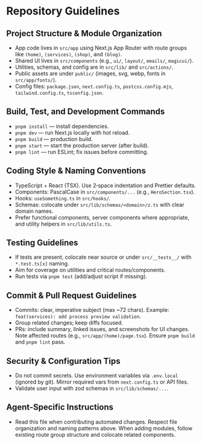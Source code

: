 # Repository Guidelines

## Project Structure & Module Organization
- App code lives in `src/app` using Next.js App Router with route groups like `(home)`, `(services)`, `(shop)`, and `(blog)`.
- Shared UI lives in `src/components` (e.g., `ui/`, `layout/`, `emails/`, `magicui/`).
- Utilities, schemas, and config are in `src/lib/` and `src/actions/`.
- Public assets are under `public/` (images, svg, webp, fonts in `src/app/fonts/`).
- Config files: `package.json`, `next.config.ts`, `postcss.config.mjs`, `tailwind.config.ts`, `tsconfig.json`.

## Build, Test, and Development Commands
- `pnpm install` — install dependencies.
- `pnpm dev` — run Next.js locally with hot reload.
- `pnpm build` — production build.
- `pnpm start` — start the production server (after build).
- `pnpm lint` — run ESLint; fix issues before committing.

## Coding Style & Naming Conventions
- TypeScript + React (TSX). Use 2‑space indentation and Prettier defaults.
- Components: PascalCase in `src/components/...` (e.g., `HeroSection.tsx`).
- Hooks: `useSomething.ts` in `src/hooks/`.
- Schemas: colocate under `src/lib/schemas/<domain>/z.ts` with clear domain names.
- Prefer functional components, server components where appropriate, and utility helpers in `src/lib/utils.ts`.

## Testing Guidelines
- If tests are present, colocate near source or under `src/__tests__/` with `*.test.ts[x]` naming.
- Aim for coverage on utilities and critical routes/components.
- Run tests via `pnpm test` (add/adjust script if missing).

## Commit & Pull Request Guidelines
- Commits: clear, imperative subject (max ~72 chars). Example: `feat(services): add process preview validation`.
- Group related changes; keep diffs focused.
- PRs: include summary, linked issues, and screenshots for UI changes. Note affected routes (e.g., `src/app/(home)/page.tsx`). Ensure `pnpm build` and `pnpm lint` pass.

## Security & Configuration Tips
- Do not commit secrets. Use environment variables via `.env.local` (ignored by git). Mirror required vars from `next.config.ts` or API files.
- Validate user input with zod schemas in `src/lib/schemas/...`.

## Agent-Specific Instructions
- Read this file when contributing automated changes. Respect file organization and naming patterns above. When adding modules, follow existing route group structure and colocate related components.

